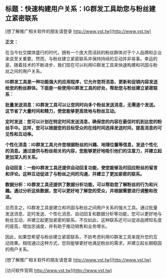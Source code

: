 ## **标题：快速构建用户关系：IG群发工具助您与粉丝建立紧密联系**

[想了解推广相关软件的朋友请登录 http://www.vst.tw](http://www.vst.tw)

**正文：**

在当今社交媒体盛行的时代，拥有一个庞大而活跃的粉丝群体对于个人品牌和企业来说至关重要。然而，与粉丝建立紧密联系并保持持续的互动并非易事。幸运的是，随着技术的不断进步，我们现在可以利用IG群发工具来快速构建和巩固与粉丝之间的用户关系。

**IG群发工具是一种功能强大的应用程序，它允许您将消息、更新和促销内容发送给您的粉丝群体。下面是一些使用IG群发工具的好处，帮助您与粉丝建立紧密联系：**

**批量发送消息：IG群发工具可以让您同时向多个粉丝发送消息，无需逐个发送。这节省了大量时间和精力，使您能够更高效地与粉丝互动。**

**定时发送：您可以计划在特定时间发送消息，确保您的内容在最佳时机到达您的粉丝手中。这样，您可以根据您的目标受众的在线时间选择发送时间，提高消息的可见性和互动率。**

**个性化消息：IG群发工具允许您根据粉丝的兴趣、地理位置等信息，发送个性化的消息。通过提供与粉丝相关的内容，您能够更好地吸引他们的注意力，并建立起更加深入的关系。**

**自动回复：一些IG群发工具还提供自动回复功能，使您能够及时回应粉丝的留言和评论。这种互动促进了与粉丝之间的沟通，并建立了更加紧密的联系。**

**数据分析：IG群发工具还提供了数据分析功能，可以帮助您了解粉丝的行为和兴趣。通过分析这些数据，您可以更好地了解您的受众，并根据需要进行调整和改进。**

总而言之，IG群发工具是建立和巩固与粉丝之间用户关系的强大工具。通过批量发送消息、定时发送、个性化消息、自动回复和数据分析等功能，您可以更好地与粉丝互动，并建立起更加紧密的联系。不仅如此，这种联系还可以促进品牌知名度的提高，增加忠诚度，并有助于推动销售和业务增长。

因此，如果您希望与粉丝建立紧密联系，不妨考虑利用IG群发工具来提升您的互动效果。相信通过这种方式，您将能够更好地满足粉丝的需求，并建立起长期稳固的用户关系。

[想了解推广相关软件的朋友请登录 http://www.vst.tw](http://www.vst.tw)


[访问软件官网 http://www.vst.tw](http://www.vst.tw)
